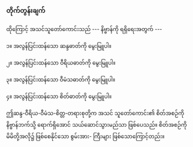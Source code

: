 ### တိုက်တွန်းချက်

ထိုကြောင့် အသင်သူတော်ကောင်းသည် --- နိဗ္ဗာန်ကို ရရှိရေးအတွက် ---

၁။ အလွန်ပြင်းထန်သော ဆန္ဒဓာတ်ကို မွေးမြူပါ။

၂။ အလွန်ပြင်းထန်သော ဝီရိယဓာတ်ကို မွေးမြူပါ။

၃။ အလွန်ပြင်းထန်သော ဝီမံသဓာတ်ကို မွေးမြူပါ။

၄။ အလွန်ပြင်းထန်သော စိတ်ဓာတ်ကို မွေးမြူပါ။

ဤဆန္ဒ-ဝီရိယ-ဝီမံသ-စိတ္တ-တရားစုတို့က အသင် သူတော်ကောင်း၏ စိတ်အစဉ်ကို နိဗ္ဗာန်ဘက်သို့
ရောက်ရှိအောင် သယ်ဆောင်သွားမည်သာ ဖြစ်ပေသည်။ စိတ်အစဉ်ကို မိမိတို့အလို၌ ဖြစ်စေနိုင်သော စွမ်းအား-
ကြီးများ ဖြစ်သောကြောင့်တည်း။
